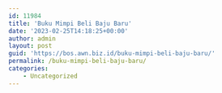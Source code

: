 ```yaml
---
id: 11984
title: 'Buku Mimpi Beli Baju Baru'
date: '2023-02-25T14:18:25+00:00'
author: admin
layout: post
guid: 'https://bos.awn.biz.id/buku-mimpi-beli-baju-baru/'
permalink: /buku-mimpi-beli-baju-baru/
categories:
    - Uncategorized
---
```



